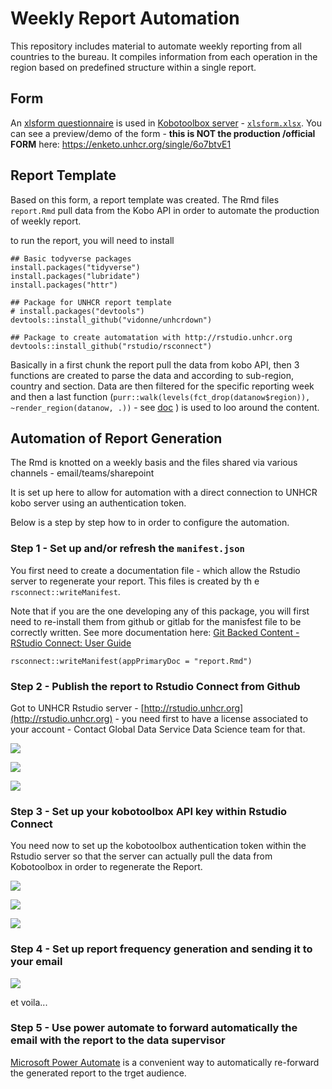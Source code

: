 # Weekly Report Automation


This repository includes material to automate weekly reporting from all countries to the bureau. It compiles information from each operation in the region based on predefined structure within a single report.


## Form

An [xlsform questionnaire](http://xlsform.org) is used in [Kobotoolbox server](http://kobo.unhcr.org) - [`xlsform.xlsx`](https://github.com/unhcr-americas/weekly-report/raw/main/xlsform.xlsx). You can see a preview/demo of the form - __this is NOT the production /official FORM__ here: https://enketo.unhcr.org/single/6o7btvE1 


## Report Template

Based on this form, a report template was created. The Rmd files `report.Rmd` pull data from the Kobo API in order to automate the production of weekly report.

to run the report, you will need to install 

```{r}
## Basic todyverse packages
install.packages("tidyverse")
install.packages("lubridate")
install.packages("httr")

## Package for UNHCR report template
# install.packages("devtools")
devtools::install_github("vidonne/unhcrdown")

## Package to create automatation with http://rstudio.unhcr.org
devtools::install_github("rstudio/rsconnect")

```

Basically in a first chunk the report pull the data from kobo API, then 3 functions are created to parse the data and according to sub-region, country and section. Data are then filtered for the specific reporting week and then a last function (`purr::walk(levels(fct_drop(datanow$region)), ~render_region(datanow, .))` - see [doc](https://purrr.tidyverse.org/reference/map.html) ) is used to loo around the content.



## Automation of Report Generation

The Rmd is knotted on a weekly basis and the files shared via various channels - email/teams/sharepoint

It is set up here to allow for automation with a direct connection to UNHCR kobo server using an authentication token.

Below is a step by step how to in order to configure the automation.

 
### Step 1 - Set up and/or refresh the `manifest.json`

You first need to create a documentation file - which allow the Rstudio server to regenerate your report. This files is created by th e `rsconnect::writeManifest`.

Note that if you are the one developing any of this package, you will first need to re-install them from github or gitlab for the manisfest file to be correctly written. See more documentation here: [Git Backed Content - RStudio Connect: User Guide](https://docs.rstudio.com/connect/user/git-backed/)

```{r}
rsconnect::writeManifest(appPrimaryDoc = "report.Rmd")
```

### Step 2 -  Publish the report to Rstudio Connect from Github

Got to UNHCR Rstudio server - [http://rstudio.unhcr.org](http://rstudio.unhcr.org) - you need first to have a license associated to your account - Contact Global Data Service Data Science team for that.
 
![ ](https://raw.githubusercontent.com/unhcr-americas/weekly-report/main/inst/fromGit.png) 



![ ](https://raw.githubusercontent.com/unhcr-americas/weekly-report/main/inst/fromGit2.png)


![ ](https://raw.githubusercontent.com/unhcr-americas/weekly-report/main/inst/fromGit3.png)



### Step 3 -  Set up your kobotoolbox API key within Rstudio Connect

You need now to set up the kobotoolbox authentication token within the Rstudio server so that the server can actually pull the data from Kobotoolbox in order to regenerate the Report.

![ ](https://raw.githubusercontent.com/unhcr-americas/weekly-report/main/inst/fromGit4.png)

![ ](https://raw.githubusercontent.com/unhcr-americas/weekly-report/main/inst/fromGit5.png)


![ ](https://raw.githubusercontent.com/unhcr-americas/weekly-report/main/inst/fromGit6.png)


### Step 4 -  Set up report frequency generation and sending it to your email


![ ](https://raw.githubusercontent.com/unhcr-americas/weekly-report/main/inst/fromGit7.png)

et voila...



### Step 5 -  Use power automate to forward automatically the email with the report to the data supervisor
 
[Microsoft Power Automate](https://make.powerautomate.com/) is a convenient way to automatically re-forward the generated report to the trget audience.



